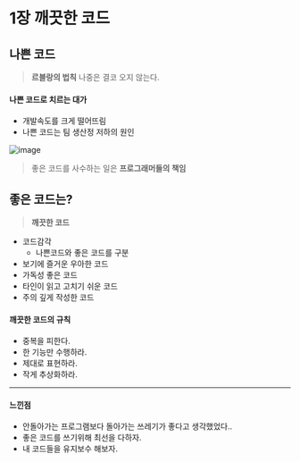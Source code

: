 # 1장 깨끗한 코드
## 나쁜 코드
> **르블랑의 법칙** 나중은 결코 오지 않는다.

#### 나쁜 코드로 치르는 대가
* 개발속도를 크게 떨어뜨림
* 나쁜 코드는 팀 생산정 저하의 원인

![image](https://user-images.githubusercontent.com/59542864/125186667-aeac4880-e266-11eb-94ab-8effdf5f153d.png)
> 좋은 코드를 사수하는 일은 **프로그래머들의 책임**


## 좋은 코드는?
> **깨끗한 코드**
* 코드감각
  - 나쁜코드와 좋은 코드를 구분
* 보기에 즐거운 우아한 코드
* 가독성 좋은 코드
* 타인이 읽고 고치기 쉬운 코드
* 주의 깊게 작성한 코드

#### 깨끗한 코드의 규칙
* 중복을 피한다.
* 한 기능만 수행하라.
* 제대로 표현하라.
* 작게 추상화하라.

* * *
#### **느낀점**
* 안돌아가는 프로그램보다 돌아가는 쓰레기가 좋다고 생각했었다.. 
* 좋은 코드를 쓰기위해 최선을 다하자.
* 내 코드들을 유지보수 해보자.
